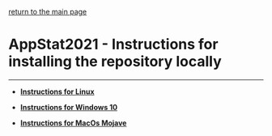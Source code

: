 
[return to the main page](../README.md)

# AppStat2021 - Instructions for installing the repository locally
---


* [__Instructions for Linux__](install_instruction_linux.md)

* [__Instructions for Windows 10__](install_instruction_windows10.md)

* [__Instructions for MacOs Mojave__](install_instruction_macos_mojave.md)
